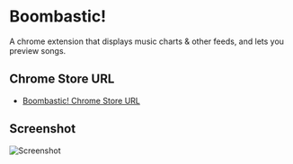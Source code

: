 # Boombastic!
A chrome extension that displays music charts & other feeds, and lets you preview songs.

## Chrome Store URL
* [Boombastic! Chrome Store URL](https://chrome.google.com/webstore/detail/boombastic/oiebiojhhafjfnbelgcfdbejekdomcel?hl=en-US)

## Screenshot
![Screenshot](https://lh3.googleusercontent.com/q_HOZL-41-bbmS_5A1SY_VCzpmlR8BVU6pjC3C6XRUY0Ew_oCFAsNcihGjCoJORXums9GsYwvA=s1280-h800-e365-rw "Boombastic!")
